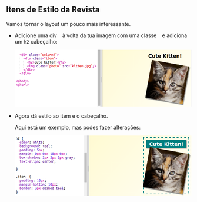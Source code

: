 ## Itens de Estilo da Revista

Vamos tornar o layout um pouco mais interessante.

+ Adicione uma div ` ` à volta da tua imagem com uma classe ` ` e adiciona um ` h2 ` cabeçalho:
    
    ![captura de ecrã](images/magazine-item.png)

+ Agora dá estilo ao item e o cabeçalho.
    
    Aqui está um exemplo, mas podes fazer alterações:
    
    ![captura de ecrã](images/magazine-item-style.png)